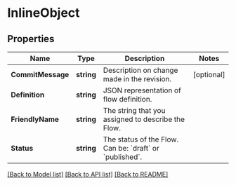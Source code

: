 # InlineObject

## Properties

Name | Type | Description | Notes
------------ | ------------- | ------------- | -------------
**CommitMessage** | **string** | Description on change made in the revision. | [optional] 
**Definition** | **string** | JSON representation of flow definition. | 
**FriendlyName** | **string** | The string that you assigned to describe the Flow. | 
**Status** | **string** | The status of the Flow. Can be: &#x60;draft&#x60; or &#x60;published&#x60;. | 

[[Back to Model list]](../README.md#documentation-for-models) [[Back to API list]](../README.md#documentation-for-api-endpoints) [[Back to README]](../README.md)


